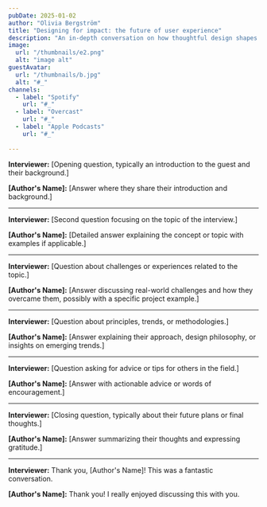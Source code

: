 ```yaml
---
pubDate: 2025-01-02
author: "Olivia Bergström"
title: "Designing for impact: the future of user experience"
description: "An in-depth conversation on how thoughtful design shapes impactful digital experiences."
image:
  url: "/thumbnails/e2.png"
  alt: "image alt"
guestAvatar:
  url: "/thumbnails/b.jpg"
  alt: "#_"
channels:
  - label: "Spotify"
    url: "#_"
  - label: "Overcast"
    url: "#_"
  - label: "Apple Podcasts"
    url: "#_"
     
---
```





**Interviewer:** [Opening question, typically an introduction to the guest and their background.]  

**[Author's Name]:** [Answer where they share their introduction and background.]  

---

**Interviewer:** [Second question focusing on the topic of the interview.]  

**[Author's Name]:** [Detailed answer explaining the concept or topic with examples if applicable.]  

---

**Interviewer:** [Question about challenges or experiences related to the topic.]  

**[Author's Name]:** [Answer discussing real-world challenges and how they overcame them, possibly with a specific project example.]  

---

**Interviewer:** [Question about principles, trends, or methodologies.]  

**[Author's Name]:** [Answer explaining their approach, design philosophy, or insights on emerging trends.]  

---

**Interviewer:** [Question asking for advice or tips for others in the field.]  

**[Author's Name]:** [Answer with actionable advice or words of encouragement.]  

---

**Interviewer:** [Closing question, typically about their future plans or final thoughts.]  

**[Author's Name]:** [Answer summarizing their thoughts and expressing gratitude.]  

---

**Interviewer:** Thank you, [Author's Name]! This was a fantastic conversation.  

**[Author's Name]:** Thank you! I really enjoyed discussing this with you.  
